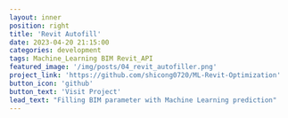 ```yaml
---
layout: inner
position: right
title: 'Revit Autofill'
date: 2023-04-20 21:15:00
categories: development
tags: Machine_Learning BIM Revit_API
featured_image: '/img/posts/04_revit_autofiller.png'
project_link: 'https://github.com/shicong0720/ML-Revit-Optimization'
button_icon: 'github'
button_text: 'Visit Project'
lead_text: "Filling BIM parameter with Machine Learning prediction"
---
```

